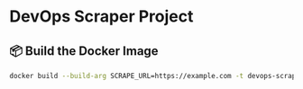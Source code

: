 # DevOps Scraper Project

## 📦 Build the Docker Image

```bash
docker build --build-arg SCRAPE_URL=https://example.com -t devops-scraper .

